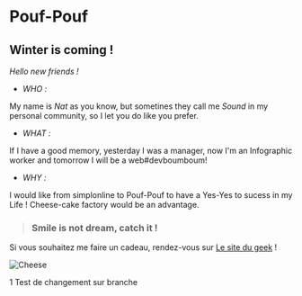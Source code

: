 # Pouf-Pouf
## Winter is coming !
_Hello new friends !_
* _WHO :_

My name is _*Nat*_ as you know, but sometines they call me _*Sound*_ in my personal community, so I let you do like you prefer.

* _WHAT :_ 

If I have a good memory, yesterday I was a manager, now I'm an Infographic worker and tomorrow I will be a web#devboumboum!

* _WHY :_

I would like from simplonline to Pouf-Pouf to have a Yes-Yes to sucess in my Life ! Cheese-cake factory would be an advantage.

>### Smile is not dream, catch it !
Si vous souhaitez me faire un cadeau, rendez-vous sur [Le site du geek](http://www.coindugeek.com/?gclid=CjwKEAiAstCyBRDiqu75hvnX82kSJACgYI_QqIYVJ2WR5_JT9jO1Xkm7_DOdypbTuC6I63LbgRHtnhoCfpzw_wcB) !

![Cheese](http://images.google.fr/imgres?imgurl=https://lessecretsdemary.files.wordpress.com/2015/06/geek_on.jpg%253Fw%253D350%2526h%253D200%2526crop%253D1&imgrefurl=http://lessecretsdemary.com/2015/11/09/gouts-et-couleurs/&h=200&w=350&tbnid=UgCIQ-5JhymyIM:&docid=nIr0kDAR4AG5CM&ei=IkFUVvngMIS9ae6ar8AE&tbm=isch&iact=rc&uact=3&page=2&start=23&ndsp=26&ved=0ahUKEwj5-ZT38ajJAhWEXhoKHW7NC0gQrQMIdDAa)

1 Test de changement sur branche
